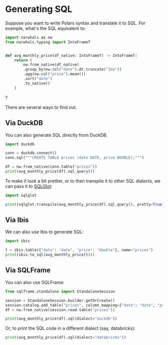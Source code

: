 # Generating SQL

Suppose you want to write Polars syntax and translate it to SQL.
For example, what's the SQL equivalent to:

```python exec="1" source="above" session="generating-sql"
import narwhals as nw
from narwhals.typing import IntoFrameT


def avg_monthly_price(df_native: IntoFrameT) -> IntoFrameT:
    return (
        nw.from_native(df_native)
        .group_by(nw.col("date").dt.truncate("1mo"))
        .agg(nw.col("price").mean())
        .sort("date")
        .to_native()
    )
```

?

There are several ways to find out.

## Via DuckDB

You can also generate SQL directly from DuckDB.

```python exec="1" source="above" session="generating-sql" result="sql"
import duckdb

conn = duckdb.connect()
conn.sql("""CREATE TABLE prices (date DATE, price DOUBLE);""")

df = nw.from_native(conn.table("prices"))
print(avg_monthly_price(df).sql_query())
```

To make it look a bit prettier, or to then transpile it to other SQL dialects, we can pass it to [SQLGlot](https://github.com/tobymao/sqlglot):

```python exec="1" source="above" session="generating-sql" result="sql"
import sqlglot

print(sqlglot.transpile(avg_monthly_price(df).sql_query(), pretty=True)[0])
```

## Via Ibis

We can also use Ibis to generate SQL:

```python exec="1" source="above" session="generating-sql" result="sql"
import ibis

t = ibis.table({"date": "date", "price": "double"}, name="prices")
print(ibis.to_sql(avg_monthly_price(t)))
```

## Via SQLFrame

You can also use SQLFrame:

```python exec="1" source="above" session="generating-sql" result="sql"
from sqlframe.standalone import StandaloneSession

session = StandaloneSession.builder.getOrCreate()
session.catalog.add_table("prices", column_mapping={"date": "date", "price": "float"})
df = nw.from_native(session.read.table("prices"))

print(avg_monthly_price(df).sql(dialect="duckdb"))
```

Or, to print the SQL code in a different dialect (say, databricks):

```python exec="1" source="above" session="generating-sql" result="sql"
print(avg_monthly_price(df).sql(dialect="databricks"))
```
